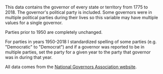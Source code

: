 This data contains the governor of every state or territory from 1775 to 2018. The governor's political party is included. Some governors were in multiple political parties during their lives so this variable may have multiple values for a single governor.

Parties prior to 1950 are completely unchanged.

For parties in years 1950-2018 I standardized spelling of some parties (e.g. "Democratic" to "Democrat") and if a governor was reported to be in multiple parties, set the party for a given year to the party that governor was in during that year.

All data comes from the [National Governors Association website](https://www.nga.org/cms/home).